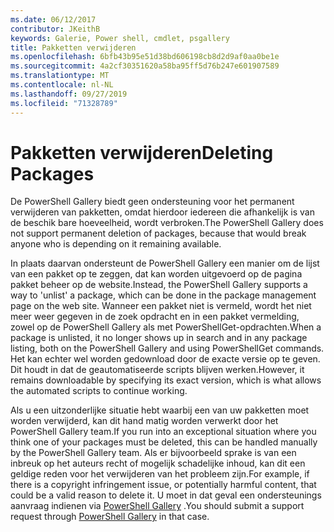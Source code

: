 ```yaml
---
ms.date: 06/12/2017
contributor: JKeithB
keywords: Galerie, Power shell, cmdlet, psgallery
title: Pakketten verwijderen
ms.openlocfilehash: 6bfb43b95e51d38bd606198cb8d2d9af0aa0be1e
ms.sourcegitcommit: 4a2cf30351620a58ba95ff5d76b247e601907589
ms.translationtype: MT
ms.contentlocale: nl-NL
ms.lasthandoff: 09/27/2019
ms.locfileid: "71328789"
---
```

# <a name="deleting-packages"></a><span data-ttu-id="e44d3-103">Pakketten verwijderen</span><span class="sxs-lookup"><span data-stu-id="e44d3-103">Deleting Packages</span></span>

<span data-ttu-id="e44d3-104">De PowerShell Gallery biedt geen ondersteuning voor het permanent verwijderen van pakketten, omdat hierdoor iedereen die afhankelijk is van de beschik bare hoeveelheid, wordt verbroken.</span><span class="sxs-lookup"><span data-stu-id="e44d3-104">The PowerShell Gallery does not support permanent deletion of packages, because that would break anyone who is depending on it remaining available.</span></span>

<span data-ttu-id="e44d3-105">In plaats daarvan ondersteunt de PowerShell Gallery een manier om de lijst van een pakket op te zeggen, dat kan worden uitgevoerd op de pagina pakket beheer op de website.</span><span class="sxs-lookup"><span data-stu-id="e44d3-105">Instead, the PowerShell Gallery supports a way to 'unlist' a package, which can be done in the package management page on the web site.</span></span>
<span data-ttu-id="e44d3-106">Wanneer een pakket niet is vermeld, wordt het niet meer weer gegeven in de zoek opdracht en in een pakket vermelding, zowel op de PowerShell Gallery als met PowerShellGet-opdrachten.</span><span class="sxs-lookup"><span data-stu-id="e44d3-106">When a package is unlisted, it no longer shows up in search and in any package listing, both on the PowerShell Gallery and using PowerShellGet commands.</span></span>
<span data-ttu-id="e44d3-107">Het kan echter wel worden gedownload door de exacte versie op te geven. Dit houdt in dat de geautomatiseerde scripts blijven werken.</span><span class="sxs-lookup"><span data-stu-id="e44d3-107">However, it remains downloadable by specifying its exact version, which is what allows the automated scripts to continue working.</span></span>

<span data-ttu-id="e44d3-108">Als u een uitzonderlijke situatie hebt waarbij een van uw pakketten moet worden verwijderd, kan dit hand matig worden verwerkt door het PowerShell Gallery team.</span><span class="sxs-lookup"><span data-stu-id="e44d3-108">If you run into an exceptional situation where you think one of your packages must be deleted, this can be handled manually by the PowerShell Gallery team.</span></span>
<span data-ttu-id="e44d3-109">Als er bijvoorbeeld sprake is van een inbreuk op het auteurs recht of mogelijk schadelijke inhoud, kan dit een geldige reden voor het verwijderen van het probleem zijn.</span><span class="sxs-lookup"><span data-stu-id="e44d3-109">For example, if there is a copyright infringement issue, or potentially harmful content, that could be a valid reason to delete it.</span></span>
<span data-ttu-id="e44d3-110">U moet in dat geval een ondersteunings aanvraag indienen via [PowerShell Gallery](https://www.PowerShellGallery.com) .</span><span class="sxs-lookup"><span data-stu-id="e44d3-110">You should submit a support request through [PowerShell Gallery](https://www.PowerShellGallery.com) in that case.</span></span>
